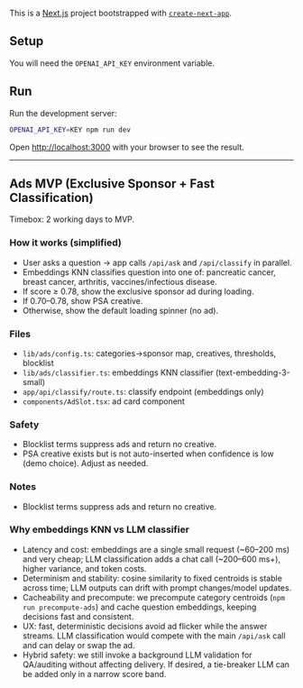 This is a [Next.js](https://nextjs.org/) project bootstrapped with [`create-next-app`](https://github.com/vercel/next.js/tree/canary/packages/create-next-app).

## Setup

You will need the `OPENAI_API_KEY` environment variable.

## Run

Run the development server:

```bash
OPENAI_API_KEY=KEY npm run dev
```

Open [http://localhost:3000](http://localhost:3000) with your browser to see the result.

---

## Ads MVP (Exclusive Sponsor + Fast Classification)

Timebox: 2 working days to MVP.

### How it works (simplified)

- User asks a question → app calls `/api/ask` and `/api/classify` in parallel.
- Embeddings KNN classifies question into one of: pancreatic cancer, breast cancer, arthritis, vaccines/infectious disease.
- If score ≥ 0.78, show the exclusive sponsor ad during loading.
- If 0.70–0.78, show PSA creative.
- Otherwise, show the default loading spinner (no ad).

### Files

- `lib/ads/config.ts`: categories→sponsor map, creatives, thresholds, blocklist
- `lib/ads/classifier.ts`: embeddings KNN classifier (text-embedding-3-small)
- `app/api/classify/route.ts`: classify endpoint (embeddings only)
- `components/AdSlot.tsx`: ad card component

### Safety

- Blocklist terms suppress ads and return no creative.
- PSA creative exists but is not auto-inserted when confidence is low (demo choice). Adjust as needed.

### Notes

- Blocklist terms suppress ads and return no creative.

### Why embeddings KNN vs LLM classifier

- Latency and cost: embeddings are a single small request (~60–200 ms) and very cheap; LLM classification adds a chat call (~200–600 ms+), higher variance, and token costs.
- Determinism and stability: cosine similarity to fixed centroids is stable across time; LLM outputs can drift with prompt changes/model updates.
- Cacheability and precompute: we precompute category centroids (`npm run precompute-ads`) and cache question embeddings, keeping decisions fast and consistent.
- UX: fast, deterministic decisions avoid ad flicker while the answer streams. LLM classification would compete with the main `/api/ask` call and can delay or swap the ad.
- Hybrid safety: we still invoke a background LLM validation for QA/auditing without affecting delivery. If desired, a tie-breaker LLM can be added only in a narrow score band.
